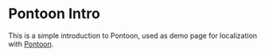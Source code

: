 Pontoon Intro
=============

This is a simple introduction to Pontoon, used as demo page for localization with [Pontoon](https://github.com/mozilla/pontoon).
